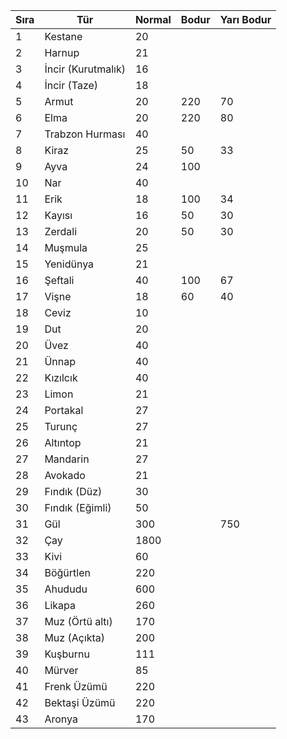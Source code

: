 | Sıra | Tür                | Normal   | Bodur     | Yarı Bodur |
|------|--------------------|----------|-----------|------------|
| 1    | Kestane            | 20       |           |            |
| 2    | Harnup             | 21       |           |            |
| 3    | İncir (Kurutmalık) | 16       |           |            |
| 4    | İncir (Taze)       | 18       |           |            |
| 5    | Armut              | 20       | 220       | 70         |
| 6    | Elma               | 20       | 220       | 80         |
| 7    | Trabzon Hurması    | 40       |           |            |
| 8    | Kiraz              | 25       | 50        | 33         |
| 9    | Ayva               | 24       | 100       |            |
| 10   | Nar                | 40       |           |            |
| 11   | Erik               | 18       | 100       | 34         |
| 12   | Kayısı             | 16       | 50        | 30         |
| 13   | Zerdali            | 20       | 50        | 30         |
| 14   | Muşmula            | 25       |           |            |
| 15   | Yenidünya          | 21       |           |            |
| 16   | Şeftali            | 40       | 100       | 67         |
| 17   | Vişne              | 18       | 60        | 40         |
| 18   | Ceviz              | 10       |           |            |
| 19   | Dut                | 20       |           |            |
| 20   | Üvez               | 40       |           |            |
| 21   | Ünnap              | 40       |           |            |
| 22   | Kızılcık           | 40       |           |            |
| 23   | Limon              | 21       |           |            |
| 24   | Portakal           | 27       |           |            |
| 25   | Turunç             | 27       |           |            |
| 26   | Altıntop           | 21       |           |            |
| 27   | Mandarin           | 27       |           |            |
| 28   | Avokado            | 21       |           |            |
| 29   | Fındık (Düz)       | 30       |           |            |
| 30   | Fındık (Eğimli)    | 50       |           |            |
| 31   | Gül                | 300      |           | 750        |
| 32   | Çay                | 1800     |           |            |
| 33   | Kivi               | 60       |           |            |
| 34   | Böğürtlen          | 220      |           |            |
| 35   | Ahududu            | 600      |           |            |
| 36   | Likapa             | 260      |           |            |
| 37   | Muz (Örtü altı)    | 170      |           |            |
| 38   | Muz (Açıkta)       | 200      |           |            |
| 39   | Kuşburnu           | 111      |           |            |
| 40   | Mürver             | 85       |           |            |
| 41   | Frenk Üzümü        | 220      |           |            |
| 42   | Bektaşi Üzümü      | 220      |           |            |
| 43   | Aronya             | 170      |           |            |
